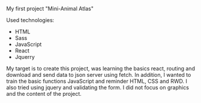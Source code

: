 My first project "Mini-Animal Atlas"

Used technologies:
- HTML
- Sass
- JavaScript
- React
- Jquerry

My target is to create this project, was learning the basics react, routing and download and send data to json server using fetch.
In addition, I wanted to train the basic functions JavaScript and reminder HTML, CSS and RWD.
I also tried using jquery and validating the form.
I did not focus on graphics and the content of the project.
